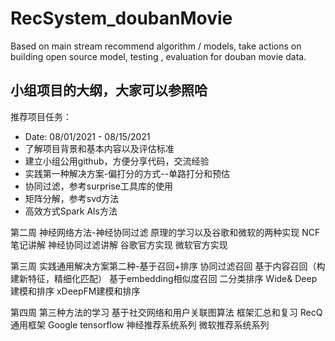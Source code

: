 # RecSystem_doubanMovie
Based on main stream recommend algorithm / models,  take actions on building open source model, testing , evaluation for douban movie data.


小组项目的大纲，大家可以参照哈
--
推荐项目任务：
- Date: 08/01/2021 - 08/15/2021
 - 了解项目背景和基本内容以及评估标准
 - 建立小组公用github，方便分享代码，交流经验
 - 实践第一种解决方案-偏打分的方式--单路打分和预估
 - 协同过滤，参考surprise工具库的使用
 - 矩阵分解，参考svd方法
 - 高效方式Spark Als方法

第二周 
 神经网络方法-神经协同过滤
 原理的学习以及谷歌和微软的两种实现
  NCF笔记讲解
 神经协同过滤讲解
 谷歌官方实现
 微软官方实现

第三周 
 实践通用解决方案第二种-基于召回+排序
 协同过滤召回
 基于内容召回（构建新特征，精细化匹配）
 基于embedding相似度召回
 二分类排序
 Wide& Deep建模和排序
 xDeepFM建模和排序

第四周
 第三种方法的学习
 基于社交网络和用户关联图算法
 框架汇总和复习
 RecQ通用框架
 Google tensorflow 神经推荐系统系列
 微软推荐系统系列

